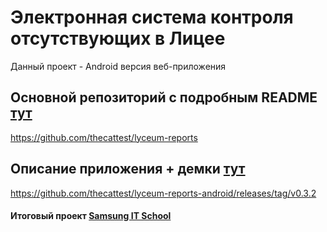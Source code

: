 # Электронная система контроля отсутствующих в Лицее  
Данный проект - Android версия веб-приложения
## Основной репозиторий с подробным README [тут](https://github.com/thecattest/lyceum-reports)  
https://github.com/thecattest/lyceum-reports  
## Описание приложения + демки [тут](https://github.com/thecattest/lyceum-reports-android/releases/tag/v0.3.2)  
https://github.com/thecattest/lyceum-reports-android/releases/tag/v0.3.2  
  
#### Итоговый проект [Samsung IT School](https://myitschool.ru/edu/)
